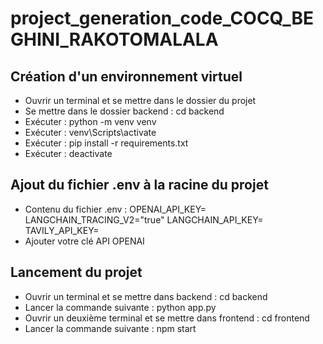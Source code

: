 # project_generation_code_COCQ_BEGHINI_RAKOTOMALALA

## Création d'un environnement virtuel

- Ouvrir un terminal et se mettre dans le dossier du projet
- Se mettre dans le dossier backend : cd backend
- Exécuter : python -m venv venv
- Exécuter : venv\Scripts\activate
- Exécuter : pip install -r requirements.txt
- Exécuter : deactivate

## Ajout du fichier .env à la racine du projet

- Contenu du fichier .env :
OPENAI_API_KEY=
LANGCHAIN_TRACING_V2="true"
LANGCHAIN_API_KEY=
TAVILY_API_KEY=
- Ajouter votre clé API OPENAI

## Lancement du projet

- Ouvrir un terminal et se mettre dans backend : cd backend
- Lancer la commande suivante : python app.py
- Ouvrir un deuxième terminal et se mettre dans frontend : cd frontend
- Lancer la commande suivante : npm start